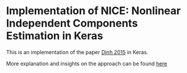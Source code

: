 # Implementation of NICE: Nonlinear Independent Components Estimation in Keras

This is an implementation of the paper [Dinh 2015](https://arxiv.org/pdf/1410.8516.pdf) in Keras.

More explanation and insights on the approach can be found [here](https://deepakbaby.github.io/post/nice-keras/)
